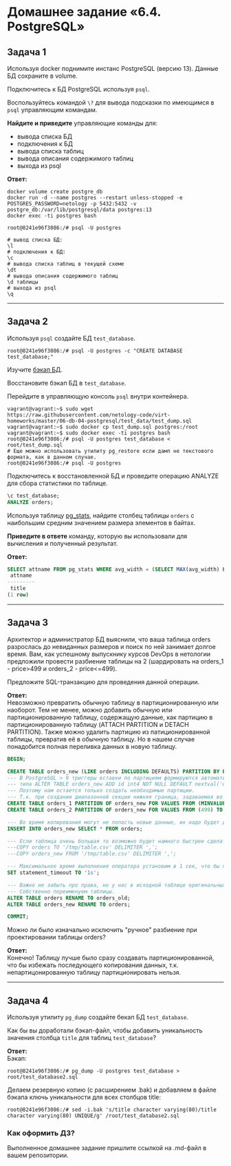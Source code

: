 # Домашнее задание «6.4. PostgreSQL»

## Задача 1

Используя docker поднимите инстанс PostgreSQL (версию 13). Данные БД сохраните в volume.

Подключитесь к БД PostgreSQL используя `psql`.

Воспользуйтесь командой `\?` для вывода подсказки по имеющимся в `psql` управляющим командам.

**Найдите и приведите** управляющие команды для:
- вывода списка БД
- подключения к БД
- вывода списка таблиц
- вывода описания содержимого таблиц
- выхода из psql
  
**Ответ:**    
```
docker volume create postgre_db
docker run -d --name postgres --restart unless-stopped -e POSTGRES_PASSWORD=netology -p 5432:5432 -v postgre_db:/var/lib/postgresql/data postgres:13
docker exec -ti postgres bash

root@8241e96f3086:/# psql -U postgres
```
```
# вывод списка БД:
\l
# подключения к БД:
\c
# вывода списка таблиц в текущей схеме
\dt
# вывода описания содержимого таблиц
\d таблицы
# выхода из psql
\q

```

---

## Задача 2

Используя `psql` создайте БД `test_database`.
```
root@8241e96f3086:/# psql -U postgres -c "CREATE DATABASE test_database;"
```

Изучите [бэкап БД](https://github.com/netology-code/virt-homeworks/tree/master/06-db-04-postgresql/test_data).

Восстановите бэкап БД в `test_database`.

Перейдите в управляющую консоль `psql` внутри контейнера.
```
vagrant@vagrant:~$ sudo wget https://raw.githubusercontent.com/netology-code/virt-homeworks/master/06-db-04-postgresql/test_data/test_dump.sql
vagrant@vagrant:~$ sudo docker cp test_dump.sql postgres:/root
vagrant@vagrant:~$ sudo docker exec -ti postgres bash
root@8241e96f3086:/# psql -U postgres test_database < root/test_dump.sql
# Еще можно использовать утилиту pg_restore если дамп не текстового формата, как в данном случае.
root@8241e96f3086:/# psql -U postgres
```

Подключитесь к восстановленной БД и проведите операцию ANALYZE для сбора статистики по таблице.
```sql
\c test_database;
ANALYZE orders;
```
Используя таблицу [pg_stats](https://postgrespro.ru/docs/postgresql/12/view-pg-stats), найдите столбец таблицы `orders` 
с наибольшим средним значением размера элементов в байтах.

**Приведите в ответе** команду, которую вы использовали для вычисления и полученный результат.
     
**Ответ:**    
```sql
SELECT attname FROM pg_stats WHERE avg_width = (SELECT MAX(avg_width) FROM pg_stats WHERE tablename = 'orders');
 attname
---------
 title
(1 row)

```

---

## Задача 3

Архитектор и администратор БД выяснили, что ваша таблица orders разрослась до невиданных размеров и
поиск по ней занимает долгое время. Вам, как успешному выпускнику курсов DevOps в нетологии предложили
провести разбиение таблицы на 2 (шардировать на orders_1 - price>499 и orders_2 - price<=499).

Предложите SQL-транзакцию для проведения данной операции.

**Ответ:**     
Невозможно превратить обычную таблицу в партиционированную или наоборот. Тем не менее, можно добавить обычную или партиционированную таблицу, 
содержащую данные, как партицию в партиционированную таблицу (ATTACH PARTITION и DETACH PARTITION). Также можно удалить партицию из патиционированной 
таблицы, превратив её в обычную таблицу.
Но в нашем случае понадобится полная переливка данных в новую таблицу.
```sql
BEGIN;

CREATE TABLE orders_new (LIKE orders INCLUDING DEFAULTS) PARTITION BY RANGE (price);
--- В PostgreSQL > 9 триггеры вставки по партициям формируются автоматически, а счетчик переносится с базовой таблици автоматическим запросом
--- типа ALTER TABLE orders_new ADD id int4 NOT NULL DEFAULT nextval('orders_id_seq'::regclass);
--- Поэтому нам остается только создать необходимые партиции.
--- Т.к. при создании диапазонной секции нижняя граница, задаваемая во FROM, включается в диапазон, а верхняя граница, задаваемая в TO — исключается:
CREATE TABLE orders_1 PARTITION OF orders_new FOR VALUES FROM (MINVALUE) TO (499);
CREATE TABLE orders_2 PARTITION OF orders_new FOR VALUES FROM (499) TO (MAXVALUE);

--- Во время копирования могут не попасть новые данные, их надо будет догнать позже.
INSERT INTO orders_new SELECT * FROM orders;

--- Если таблица очень большая то возможно будет намного быстрее сделать так:
---COPY orders TO '/tmp/table.csv' DELIMITER ',';
---COPY orders_new FROM '/tmp/table.csv' DELIMITER ',';

--- Максимальное время выполнения оператора установим в 1 сек, что бы предотвратить всех каскадную блокировку других транзакций. А партиционирование можно повторить еще раз.
SET statement_timeout TO '1s';

--- Важно не забыть про права, но у нас в исходной таблице оригинальных прав нет.
--- Собственно пореименуем таблицы.
ALTER TABLE orders RENAME TO orders_old;
ALTER TABLE orders_new RENAME TO orders;

COMMIT;
```

Можно ли было изначально исключить "ручное" разбиение при проектировании таблицы orders?

**Ответ:**    
Конечно! Таблицу лучше было сразу создавать партиционированной, что бы избежать последующего копирования данных, т.к. непартицонированную таблицу партиционировать нельзя.


---

## Задача 4

Используя утилиту `pg_dump` создайте бекап БД `test_database`.

Как бы вы доработали бэкап-файл, чтобы добавить уникальность значения столбца `title` для таблиц `test_database`?

**Ответ:**    
Бэкап:
```
root@8241e96f3086:/# pg_dump -U postgres test_database > root/test_database2.sql
```
Делаем резервную копию (с расширением .bak) и добавляем в файле бэкапа ключь уникальности для всех столбцов title:
```
root@8241e96f3086:/# sed -i.bak 's/title character varying(80)/title character varying(80) UNIQUE/g' /root/test_database2.sql
```

### Как оформить ДЗ?

Выполненное домашнее задание пришлите ссылкой на .md-файл в вашем репозитории.
